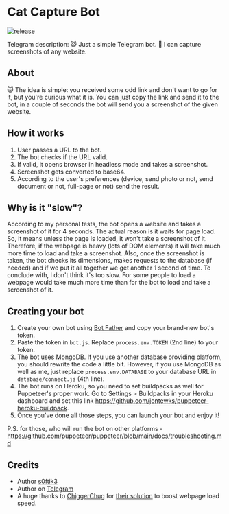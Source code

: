 # Cat Capture Bot
[![release](https://img.shields.io/badge/release-v1.2.2-green.svg?style=flat-square)]()

Telegram description: 😺 Just a simple Telegram bot. 📸 I can capture screenshots of any website.

## About
😺 The idea is simple: you received some odd link and don't want to go for it, but you're curious what it is. You can just copy the link and send it to the bot, in a couple of seconds the bot will send you a screenshot of the given website.

## How it works
1) User passes a URL to the bot.
2) The bot checks if the URL valid.
3) If valid, it opens browser in headless mode and takes a screenshot.
4) Screenshot gets converted to base64.
5) According to the user's preferences (device, send photo or not, send document or not, full-page or not) send the result.

## Why is it "slow"?
According to my personal tests, the bot opens a website and takes a screenshot of it for 4 seconds. The actual reason is it waits for page load. So, it means unless the page is loaded, it won't take a screenshot of it. Therefore, if the webpage is heavy (lots of DOM elements) it will take much more time to load and take a screenshot. Also, once the screenshot is taken, the bot checks its dimensions, makes requests to the database (if needed) and if we put it all together we get another 1 second of time.
To conclude with, I don't think it's too slow. For some people to load a webpage would take much more time than for the bot to load and take a screenshot of it.

## Creating your bot
1) Create your own bot using [Bot Father](https://t.me/BotFather) and copy your brand-new bot's token.
2) Paste the token in `bot.js`. Replace `process.env.TOKEN` (2nd line) to your token.
3) The bot uses MongoDB. If you use another database providing platform, you should rewrite the code a little bit. However, if you use MongoDB as well as me, just replace `process.env.DATABASE` to your database URL in `database/connect.js` (4th line).
4) The bot runs on Heroku, so you need to set buildpacks as well for Puppeteer's proper work. Go to Settings > Buildpacks in your Heroku dashboard and set this link https://github.com/jontewks/puppeteer-heroku-buildpack.
5) Once you've done all those steps, you can launch your bot and enjoy it!

P.S. for those, who will run the bot on other platforms - https://github.com/puppeteer/puppeteer/blob/main/docs/troubleshooting.md

## Credits
- Author [s0ftik3](https://github.com/s0ftik3)
- Author on [Telegram](https://t.me/id160)
- A huge thanks to [ChiggerChug](https://github.com/ChiggerChug) for [their solution](https://github.com/puppeteer/puppeteer/issues/1718#issuecomment-397532083) to boost webpage load speed.